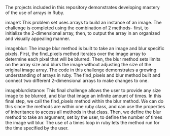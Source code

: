 The projects included in this repository demonstrates developing mastery of the use of arrays in Ruby.

image1: This problem set uses arrays to build an instance of an image. The challenge is completed using the combination of 2 methods- first, to initialize the 2-dimensional array, then, to output the array in an organized and visually appealing manner.

imageblur: The image blur method is built to take an image and blur specific pixels. First, the find_pixels method iterates over the image array to determine each pixel that will be blurred. Then, the blur method sets limits on the array size and blurs the image without adjusting the size of the original image array. The code in this challenge demonstrates a growing understanding of arrays in ruby. The find_pixels and blur method built and connect two different 2-dimensional arrays to make changes to one.

imageblurdistance: This final challenge allows the user to provide any size image to be blurred, and blur that image an infinite amount of times. In this final step, we call the find_pixels method within the blur method. We can do this since the methods are within one ruby class, and can use the properties of inheritance to access all methods in that class. Then, we define the blur method to take an argument, set by the user, to define the number of times the image will blur. The use of a times loop in ruby lets the method run for the time specified by the user.